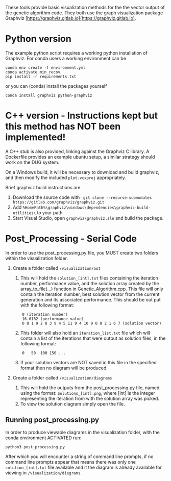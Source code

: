 These tools provide basic visualization methods for the the vector output of the genetic algorithm code. They both use the graph
visualization package Graphviz [https://graphviz.gitlab.io](https://graphviz.gitlab.io).

Python version
==============

The example python script requires a working python installation of Graphviz. For conda users a working environment can be 

```
conda env create -f environment.yml
conda activate min_recov
pip install -r requirements.txt
```

or you can (conda) install the packages yourself
```
conda install graphviz python-graphviz
```

C++ version - Instructions kept but this method has NOT been implemented!
===========

A C++ stub is also provided, linking against the Graphviz C library. A Dockerfile provides an example ubuntu setup, a similar strategy should work on the DUG system.

On a Windows build, it will be necessary to download and build graphviz, and then modify the included `plot.vcxproj` appropriately.

Brief graphviz build instructions are

 1. Download the source code with  ` git clone --recurse-submodules https://gitlab.com/graphviz/graphviz.git`
 2. Add `%HomePath%\graphviz\windows\dependencies\graphviz-build-utilities\` to your path
 3. Start Visual Studio, open `graphviz\graphviz.sln` and build the package.

Post_Processing - Serial Code
=======

In order to use the post_processing.py file, you MUST create two folders within the visualization folder.

1. Create a folder called `/visualization/out`
    1. This will hold the `solution_[int].txt` files containing the iteration number, performance value, and the solution array created by the array_to_file(...) function in Genetic_Algorithm.cpp. This file will only contain the iteration number, best solution vector from the current generation and its associated performance. This should be out put with the following format:
    ``` 
        0 (iteration number)
        16.0182 (performance value)
        0 8 1 9 2 8 3 9 4 5 11 9 4 10 9 0 8 2 1 6 7 (solution vector)
    ```
    
    2. This folder will also hold an `iteration_list.txt` file which will contain a list of the iterations that were output as solution files, in the following format:
    ```
        0   50  100 150 ...
    ```

    3. If your solution vectors are NOT saved in this file in the specified format then no diagram will be produced.
2. Create a folder called `/visualization/diagrams`
    1. This will hold the outputs from the post_processing.py file, named using the format: `Solutions_[int].png`, where [int] is the
       integer representing the iteration from with the solution array was picked.
    2. To view the solution diagram simply open the file.

## Running post_processing.py

In order to produce viewable diagrams in the visualization folder, with the conda environment ACTIVATED run:

    python3 post_processing.py
After which you will encounter a string of command line prompts, if no command line prompts appear that means there was only one `solution_[int].txt` file available and it the diagram is already available for viewing in `/visualization/diagrams`.

